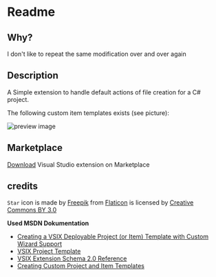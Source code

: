 # Readme

## Why?
I don't like to repeat the same modification over and over again

## Description
A Simple extension to handle default actions of file creation for a C# project.

The following custom item templates exists (see picture):

![preview image](https://raw.githubusercontent.com/bqstony/CSharpItemTemplates/master/CSharpItemTemplates/PreviewCSharpItemTemplates.png)

## Marketplace
[Download](https://marketplace.visualstudio.com/items?itemName=bqstony.csharpitemtemplates1) Visual Studio extension on Marketplace

## credits
`Star` icon is made by [Freepik](http://www.freepik.com) from [Flaticon](https://www.flaticon.com/) is licensed by [Creative Commons BY 3.0](http://creativecommons.org/licenses/by/3.0/) 

**Used MSDN Dokumentation**
- [Creating a VSIX Deployable Project (or Item) Template with Custom Wizard Support](https://blogs.msdn.microsoft.com/vsx/2014/06/10/creating-a-vsix-deployable-project-or-item-template-with-custom-wizard-support/)
- [VSIX Project Template](https://docs.microsoft.com/en-us/visualstudio/extensibility/vsix-project-template)
- [VSIX Extension Schema 2.0 Reference](https://docs.microsoft.com/en-us/visualstudio/extensibility/vsix-extension-schema-2-0-reference)
- [Creating Custom Project and Item Templates](https://docs.microsoft.com/en-us/visualstudio/extensibility/creating-custom-project-and-item-templates)
